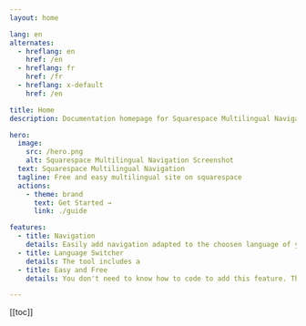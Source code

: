 ```yaml
---
layout: home

lang: en
alternates:
  - hreflang: en
    href: /en
  - hreflang: fr
    href: /fr
  - hreflang: x-default
    href: /en

title: Home
description: Documentation homepage for Squarespace Multilingual Navigation easy and free script

hero:
  image:
    src: /hero.png
    alt: Squarespace Multilingual Navigation Screenshot
  text: Squarespace Multilingual Navigation
  tagline: Free and easy multilingual site on squarespace
  actions:
    - theme: brand
      text: Get Started →
      link: ./guide

features:
  - title: Navigation
    details: Easily add navigation adapted to the choosen language of your visitor
  - title: Language Switcher
    details: The tool includes a
  - title: Easy and Free
    details: You don't need to know how to code to add this feature. The tool code itself is hosted on unpkg.com so it is not possible to modify it or delete it. It's forever available

---
```


[[toc]]
